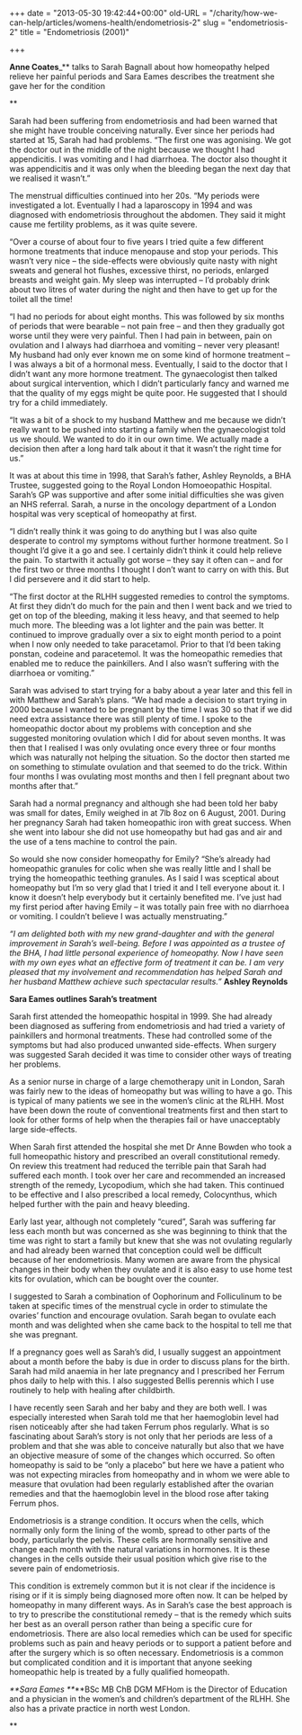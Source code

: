 +++
date = "2013-05-30 19:42:44+00:00"
old-URL = "/charity/how-we-can-help/articles/womens-health/endometriosis-2"
slug = "endometriosis-2"
title = "Endometriosis (2001)"

+++

**Anne Coates**_** talks to Sarah Bagnall about how homeopathy helped relieve her painful periods and Sara Eames describes the treatment she gave her for the condition

**

Sarah had been suffering from endometriosis and had been warned that she might have trouble conceiving naturally. Ever since her periods had started at 15, Sarah had had problems. “The first one was agonising. We got the doctor out in the middle of the night because we thought I had appendicitis. I was vomiting and I had diarrhoea. The doctor also thought it was appendicitis and it was only when the bleeding began the next day that we realised it wasn’t.”

The menstrual difficulties continued into her 20s. “My periods were investigated a lot. Eventually I had a laparoscopy in 1994 and was diagnosed with endometriosis throughout the abdomen. They said it might cause me fertility problems, as it was quite severe.

“Over a course of about four to five years I tried quite a few different hormone treatments that induce menopause and stop your periods. This wasn’t very nice – the side-effects were obviously quite nasty with night sweats and general hot flushes, excessive thirst, no periods, enlarged breasts and weight gain. My sleep was interrupted – I’d probably drink about two litres of water during the night and then have to get up for the toilet all the time!

“I had no periods for about eight months. This was followed by six months of periods that were bearable – not pain free – and then they gradually got worse until they were very painful. Then I had pain in between, pain on ovulation and I always had diarrhoea and vomiting – never very pleasant! My husband had only ever known me on some kind of hormone treatment – I was always a bit of a hormonal mess. Eventually, I said to the doctor that I didn’t want any more hormone treatment. The gynaecologist then talked about surgical intervention, which I didn’t particularly fancy and warned me that the quality of my eggs might be quite poor. He suggested that I should try for a child immediately.

“It was a bit of a shock to my husband Matthew and me because we didn’t really want to be pushed into starting a family when the gynaecologist told us we should. We wanted to do it in our own time. We actually made a decision then after a long hard talk about it that it wasn’t the right time for us.”

It was at about this time in 1998, that Sarah’s father, Ashley Reynolds, a BHA Trustee, suggested going to the Royal London Homoeopathic Hospital. Sarah’s GP was supportive and after some initial difficulties she was given an NHS referral. Sarah, a nurse in the oncology department of a London hospital was very sceptical of homeopathy at first.

“I didn’t really think it was going to do anything but I was also quite desperate to control my symptoms without further hormone treatment. So I thought I’d give it a go and see. I certainly didn’t think it could help relieve the pain. To startwith it actually got worse – they say it often can – and for the first two or three months I thought I don’t want to carry on with this. But I did persevere and it did start to help.

“The first doctor at the RLHH suggested remedies to control the symptoms. At first they didn’t do much for the pain and then I went back and we tried to get on top of the bleeding, making it less heavy, and that seemed to help much more. The bleeding was a lot lighter and the pain was better. It continued to improve gradually over a six to eight month period to a point when I now only needed to take paracetamol. Prior to that I’d been taking ponstan, codeine and paracetemol. It was the homeopathic remedies that enabled me to reduce the painkillers. And I also wasn’t suffering with the diarrhoea or vomiting.”

Sarah was advised to start trying for a baby about a year later and this fell in with Matthew and Sarah’s plans. “We had made a decision to start trying in 2000 because I wanted to be pregnant by the time I was 30 so that if we did need extra assistance there was still plenty of time. I spoke to the homeopathic doctor about my problems with conception and she suggested monitoring ovulation which I did for about seven months. It was then that I realised I was only ovulating once every three or four months which was naturally not helping the situation. So the doctor then started me on something to stimulate ovulation and that seemed to do the trick. Within four months I was ovulating most months and then I fell pregnant about two months after that.”

Sarah had a normal pregnancy and although she had been told her baby was small for dates, Emily weighed in at 7lb 8oz on 6 August, 2001. During her pregnancy Sarah had taken homeopathic iron with great success. When she went into labour she did not use homeopathy but had gas and air and the use of a tens machine to control the pain.

So would she now consider homeopathy for Emily? “She’s already had homeopathic granules for colic when she was really little and I shall be trying the homeopathic teething granules. As I said I was sceptical about homeopathy but I’m so very glad that I tried it and I tell everyone about it. I know it doesn’t help everybody but it certainly benefited me. I’ve just had my first period after having Emily – it was totally pain free with no diarrhoea or vomiting. I couldn’t believe I was actually menstruating.”

_“I am delighted both with my new grand-daughter and with the general improvement in Sarah’s well-being. Before I was appointed as a trustee of the BHA, I had little personal experience of homeopathy. Now I have seen with my own eyes what an effective form of treatment it can be. I am very pleased that my involvement and recommendation has helped Sarah and her husband Matthew achieve such spectacular results.”_ **Ashley Reynolds**

**Sara Eames outlines Sarah’s treatment**

Sarah first attended the homeopathic hospital in 1999. She had already been diagnosed as suffering from endometriosis and had tried a variety of painkillers and hormonal treatments. These had controlled some of the symptoms but had also produced unwanted side-effects. When surgery was suggested Sarah decided it was time to consider other ways of treating her problems.

As a senior nurse in charge of a large chemotherapy unit in London, Sarah was fairly new to the ideas of homeopathy but was willing to have a go. This is typical of many patients we see in the women’s clinic at the RLHH. Most have been down the route of conventional treatments first and then start to look for other forms of help when the therapies fail or have unacceptably large side-effects.

When Sarah first attended the hospital she met Dr Anne Bowden who took a full homeopathic history and prescribed an overall constitutional remedy. On review this treatment had reduced the terrible pain that Sarah had suffered each month. I took over her care and recommended an increased strength of the remedy, Lycopodium, which she had taken. This continued to be effective and I also prescribed a local remedy, Colocynthus, which helped further with the pain and heavy bleeding.

Early last year, although not completely “cured”, Sarah was suffering far less each month but was concerned as she was beginning to think that the time was right to start a family but knew that she was not ovulating regularly and had already been warned that conception could well be difficult because of her endometriosis. Many women are aware from the physical changes in their body when they ovulate and it is also easy to use home test kits for ovulation, which can be bought over the counter.

I suggested to Sarah a combination of Oophorinum and Folliculinum to be taken at specific times of the menstrual cycle in order to stimulate the ovaries’ function and encourage ovulation. Sarah began to ovulate each month and was delighted when she came back to the hospital to tell me that she was pregnant.

If a pregnancy goes well as Sarah’s did, I usually suggest an appointment about a month before the baby is due in order to discuss plans for the birth. Sarah had mild anaemia in her late pregnancy and I prescribed her Ferrum phos daily to help with this. I also suggested Bellis perennis which I use routinely to help with healing after childbirth.

I have recently seen Sarah and her baby and they are both well. I was especially interested when Sarah told me that her haemoglobin level had risen noticeably after she had taken Ferrum phos regularly. What is so fascinating about Sarah’s story is not only that her periods are less of a problem and that she was able to conceive naturally but also that we have an objective measure of some of the changes which occurred. So often homeopathy is said to be “only a placebo” but here we have a patient who was not expecting miracles from homeopathy and in whom we were able to measure that ovulation had been regularly established after the ovarian remedies and that the haemoglobin level in the blood rose after taking Ferrum phos.

Endometriosis is a strange condition. It occurs when the cells, which normally only form the lining of the womb, spread to other parts of the body, particularly the pelvis. These cells are hormonally sensitive and change each month with the natural variations in hormones. It is these changes in the cells outside their usual position which give rise to the severe pain of endometriosis.

This condition is extremely common but it is not clear if the incidence is rising or if it is simply being diagnosed more often now. It can be helped by homeopathy in many different ways. As in Sarah’s case the best approach is to try to prescribe the constitutional remedy – that is the remedy which suits her best as an overall person rather than being a specific cure for endometriosis. There are also local remedies which can be used for specific problems such as pain and heavy periods or to support a patient before and after the surgery which is so often necessary. Endometriosis is a common but complicated condition and it is important that anyone seeking homeopathic help is treated by a fully qualified homeopath.

_**Sara Eames **_**BSc MB ChB DGM MFHom is the Director of Education and a physician in the women’s and children’s department of the RLHH. She also has a private practice in north west London.

**
